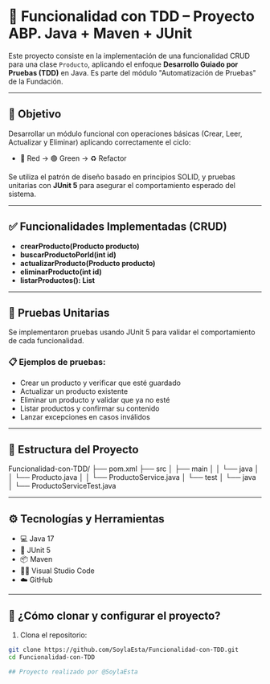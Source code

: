 # 🧪 Funcionalidad con TDD – Proyecto ABP. Java + Maven + JUnit

Este proyecto consiste en la implementación de una funcionalidad CRUD para una clase `Producto`, aplicando el enfoque **Desarrollo Guiado por Pruebas (TDD)** en Java. Es parte del módulo "Automatización de Pruebas" de la Fundación.

---

## 📌 Objetivo

Desarrollar un módulo funcional con operaciones básicas (Crear, Leer, Actualizar y Eliminar) aplicando correctamente el ciclo:

- 🔴 Red → 🟢 Green → ♻️ Refactor

Se utiliza el patrón de diseño basado en principios SOLID, y pruebas unitarias con **JUnit 5** para asegurar el comportamiento esperado del sistema.

---
## ✅ Funcionalidades Implementadas (CRUD)

- **crearProducto(Producto producto)**  
- **buscarProductoPorId(int id)**  
- **actualizarProducto(Producto producto)**  
- **eliminarProducto(int id)**  
- **listarProductos(): List<Producto>**

---

## 🧪 Pruebas Unitarias

Se implementaron pruebas usando JUnit 5 para validar el comportamiento de cada funcionalidad.

### 📋 Ejemplos de pruebas:

- Crear un producto y verificar que esté guardado  
- Actualizar un producto existente  
- Eliminar un producto y validar que ya no esté  
- Listar productos y confirmar su contenido  
- Lanzar excepciones en casos inválidos

---

## 📂 Estructura del Proyecto

Funcionalidad-con-TDD/
├── pom.xml
├── src
│ ├── main
│ │ └── java
│ │ └── Producto.java
│ │ └── ProductoService.java
│ └── test
│ └── java
│ └── ProductoServiceTest.java

---

## ⚙️ Tecnologías y Herramientas

- 💻 Java 17  
- 🧪 JUnit 5  
- 📦 Maven  
- 👩‍💻 Visual Studio Code  
- ☁️ GitHub

---

## 🚀 ¿Cómo clonar y configurar el proyecto?

1. Clona el repositorio:

```bash
git clone https://github.com/SoylaEsta/Funcionalidad-con-TDD.git
cd Funcionalidad-con-TDD

## Proyecto realizado por @SoylaEsta 